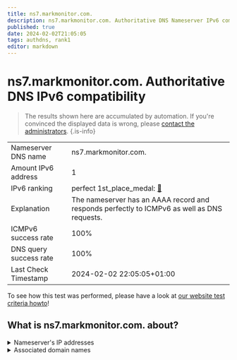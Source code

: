 ```yaml
---
title: ns7.markmonitor.com.
description: ns7.markmonitor.com. Authoritative DNS Nameserver IPv6 compatibility
published: true
date: 2024-02-02T21:05:05
tags: authdns, rank1
editor: markdown
---
```


# ns7.markmonitor.com. Authoritative DNS IPv6 compatibility

> The results shown here are accumulated by automation. If you're convinced the displayed data is wrong, please [contact the administrators](/howto/chat). 
{.is-info}




|   |   |
| - | - |
| Nameserver DNS name | ns7.markmonitor.com.
| Amount IPv6 address | 1
| IPv6 ranking | perfect 1st_place_medal: [🔗](/howto/ranking) |
| Explanation | The nameserver has an AAAA record and responds perfectly to ICMPv6 as well as DNS requests. |
| ICMPv6 success rate | 100%|
| DNS query success rate | 100% |
| Last Check Timestamp | 2024-02-02 22:05:05+01:00 |

To see how this test was performed, please have a look at [our website test criteria howto](/howto/testcriteria/authdns)!


## What is ns7.markmonitor.com. about?




<details>
<summary>Nameserver's IP addresses</summary>

2620:10a:80a9::2

</details>



<details>
<summary>Associated domain names</summary>

www.axa.de

</details>
